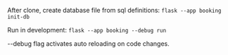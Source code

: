 After clone, create database file from sql definitions:
```flask --app booking init-db```


Run in development:
```flask --app booking --debug run```

--debug flag activates auto reloading on code changes.